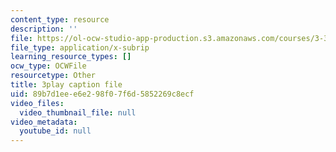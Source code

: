 ```yaml
---
content_type: resource
description: ''
file: https://ol-ocw-studio-app-production.s3.amazonaws.com/courses/3-320-atomistic-computer-modeling-of-materials-sma-5107-spring-2005/89b7d1eee6e298f07f6d5852269c8ecf_U5SKba2lCuw.srt
file_type: application/x-subrip
learning_resource_types: []
ocw_type: OCWFile
resourcetype: Other
title: 3play caption file
uid: 89b7d1ee-e6e2-98f0-7f6d-5852269c8ecf
video_files:
  video_thumbnail_file: null
video_metadata:
  youtube_id: null
---
```

